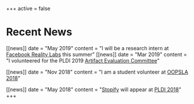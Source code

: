 +++
active = false

# Recent News
[[news]]
  date = "May 2019"
  content = "I will be a research intern at [Facebook Reality Labs](https://www.facebook.com/careers/areas-of-work/facebookrealitylabs/?teams[0]=Facebook%20Reality%20Labs<Paste>) this summer"
[[news]]
  date = "Mar 2019"
  content = "I volunteered for the PLDI 2019 [Artifact Evaluation Committee](https://pldi19.sigplan.org/committee/pldi-2019-pldi-research-artifacts-artifact-evaluation-committee)"

[[news]]
  date = "Nov 2018"
  content = "I am a student volunteer at [OOPSLA 2018](https://conf.researchr.org/track/splash-2018/splash-2018-OOPSLA)"

[[news]]
  date = "May 2018"
  content = "[Stopify](https://www.stopify.org/) will appear at [PLDI 2018](https://conf.researchr.org/home/pldi-2018)"
+++
